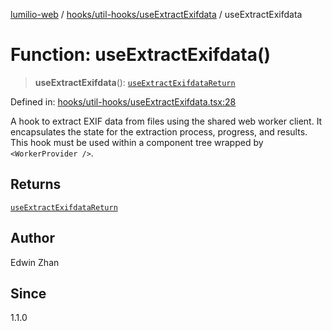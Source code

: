 [lumilio-web](../../../../modules.md) / [hooks/util-hooks/useExtractExifdata](../index.md) / useExtractExifdata

# Function: useExtractExifdata()

> **useExtractExifdata**(): [`useExtractExifdataReturn`](../interfaces/useExtractExifdataReturn.md)

Defined in: [hooks/util-hooks/useExtractExifdata.tsx:28](https://github.com/EdwinZhanCN/Lumilio-Photos/blob/50447139bbcd8646ed06f83c6f5775c49db37354/web/src/hooks/util-hooks/useExtractExifdata.tsx#L28)

A hook to extract EXIF data from files using the shared web worker client.
It encapsulates the state for the extraction process, progress, and results.
This hook must be used within a component tree wrapped by `<WorkerProvider />`.

## Returns

[`useExtractExifdataReturn`](../interfaces/useExtractExifdataReturn.md)

## Author

Edwin Zhan

## Since

1.1.0
